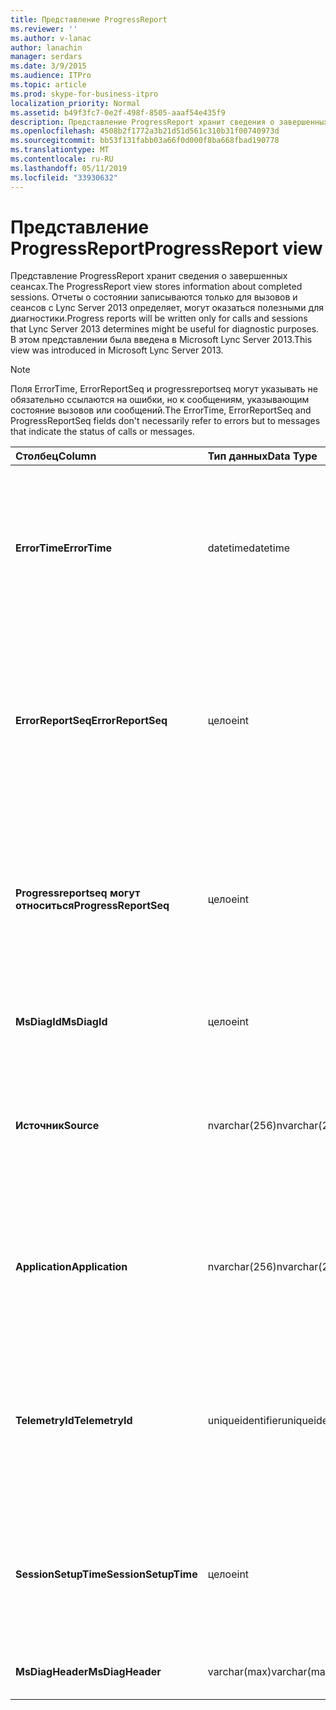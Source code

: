 ```yaml
---
title: Представление ProgressReport
ms.reviewer: ''
ms.author: v-lanac
author: lanachin
manager: serdars
ms.date: 3/9/2015
ms.audience: ITPro
ms.topic: article
ms.prod: skype-for-business-itpro
localization_priority: Normal
ms.assetid: b49f3fc7-0e2f-498f-8505-aaaf54e435f9
description: Представление ProgressReport хранит сведения о завершенных сеансах. Отчеты о состоянии записываются только для вызовов и сеансов с Lync Server 2013 определяет, могут оказаться полезными для диагностики. В этом представлении была введена в Microsoft Lync Server 2013.
ms.openlocfilehash: 4508b2f1772a3b21d51d561c310b31f00740973d
ms.sourcegitcommit: bb53f131fabb03a66f0d000f8ba668fbad190778
ms.translationtype: MT
ms.contentlocale: ru-RU
ms.lasthandoff: 05/11/2019
ms.locfileid: "33930632"
---
```

# <a name="progressreport-view"></a><span data-ttu-id="7d768-105">Представление ProgressReport</span><span class="sxs-lookup"><span data-stu-id="7d768-105">ProgressReport view</span></span>
 
<span data-ttu-id="7d768-106">Представление ProgressReport хранит сведения о завершенных сеансах.</span><span class="sxs-lookup"><span data-stu-id="7d768-106">The ProgressReport view stores information about completed sessions.</span></span> <span data-ttu-id="7d768-107">Отчеты о состоянии записываются только для вызовов и сеансов с Lync Server 2013 определяет, могут оказаться полезными для диагностики.</span><span class="sxs-lookup"><span data-stu-id="7d768-107">Progress reports will be written only for calls and sessions that Lync Server 2013 determines might be useful for diagnostic purposes.</span></span> <span data-ttu-id="7d768-108">В этом представлении была введена в Microsoft Lync Server 2013.</span><span class="sxs-lookup"><span data-stu-id="7d768-108">This view was introduced in Microsoft Lync Server 2013.</span></span>
  
> [!NOTE]
> <span data-ttu-id="7d768-109">Поля ErrorTime, ErrorReportSeq и progressreportseq могут указывать не обязательно ссылаются на ошибки, но к сообщениям, указывающим состояние вызовов или сообщений.</span><span class="sxs-lookup"><span data-stu-id="7d768-109">The ErrorTime, ErrorReportSeq and ProgressReportSeq fields don't necessarily refer to errors but to messages that indicate the status of calls or messages.</span></span> 
  
|<span data-ttu-id="7d768-110">**Столбец**</span><span class="sxs-lookup"><span data-stu-id="7d768-110">**Column**</span></span>|<span data-ttu-id="7d768-111">**Тип данных**</span><span class="sxs-lookup"><span data-stu-id="7d768-111">**Data Type**</span></span>|<span data-ttu-id="7d768-112">**Сведения**</span><span class="sxs-lookup"><span data-stu-id="7d768-112">**Details**</span></span>|
|:-----|:-----|:-----|
|<span data-ttu-id="7d768-113">**ErrorTime**</span><span class="sxs-lookup"><span data-stu-id="7d768-113">**ErrorTime**</span></span> <br/> |<span data-ttu-id="7d768-114">datetime</span><span class="sxs-lookup"><span data-stu-id="7d768-114">datetime</span></span>  <br/> |<span data-ttu-id="7d768-115">Ошибки времени.</span><span class="sxs-lookup"><span data-stu-id="7d768-115">Time of error occurred.</span></span> <span data-ttu-id="7d768-116">Используется в сочетании с ErrorReportSeq для уникальной идентификации ошибку.</span><span class="sxs-lookup"><span data-stu-id="7d768-116">Used in conjunction with ErrorReportSeq to uniquely identify an error.</span></span>  <br/> |
|<span data-ttu-id="7d768-117">**ErrorReportSeq**</span><span class="sxs-lookup"><span data-stu-id="7d768-117">**ErrorReportSeq**</span></span> <br/> |<span data-ttu-id="7d768-118">целое</span><span class="sxs-lookup"><span data-stu-id="7d768-118">int</span></span>  <br/> |<span data-ttu-id="7d768-119">Номер идентификатора для определения ошибки.</span><span class="sxs-lookup"><span data-stu-id="7d768-119">ID number to identify the error.</span></span> <span data-ttu-id="7d768-120">Используется в сочетании с ErrorTime для уникальной идентификации ошибку.</span><span class="sxs-lookup"><span data-stu-id="7d768-120">Used in conjunction with ErrorTime to uniquely identify an error.</span></span>  <br/> |
|<span data-ttu-id="7d768-121">**Progressreportseq могут относиться**</span><span class="sxs-lookup"><span data-stu-id="7d768-121">**ProgressReportSeq**</span></span> <br/> |<span data-ttu-id="7d768-122">целое</span><span class="sxs-lookup"><span data-stu-id="7d768-122">int</span></span>  <br/> |<span data-ttu-id="7d768-123">Идентификатор для идентификации отчет о ходе выполнения.</span><span class="sxs-lookup"><span data-stu-id="7d768-123">ID to identify the progress report.</span></span> <span data-ttu-id="7d768-124">Используется для различения отчеты о состоянии же сообщения об ошибке.</span><span class="sxs-lookup"><span data-stu-id="7d768-124">Used to distinguish progress reports of the same error report.</span></span>  <br/> |
|<span data-ttu-id="7d768-125">**MsDiagId**</span><span class="sxs-lookup"><span data-stu-id="7d768-125">**MsDiagId**</span></span> <br/> |<span data-ttu-id="7d768-126">целое</span><span class="sxs-lookup"><span data-stu-id="7d768-126">int</span></span>  <br/> |<span data-ttu-id="7d768-127">КОД диагностики для отчета об ошибках.</span><span class="sxs-lookup"><span data-stu-id="7d768-127">Diagnostic ID for the error report.</span></span>  <br/> |
|<span data-ttu-id="7d768-128">**Источник**</span><span class="sxs-lookup"><span data-stu-id="7d768-128">**Source**</span></span> <br/> |<span data-ttu-id="7d768-129">nvarchar(256)</span><span class="sxs-lookup"><span data-stu-id="7d768-129">nvarchar(256)</span></span>  <br/> |<span data-ttu-id="7d768-130">Имя сервера, на котором произошла ошибка (Если отчет был отправлен серверным компонентом).</span><span class="sxs-lookup"><span data-stu-id="7d768-130">Name of server that originated the error (if report was sent from a server component).</span></span>  <br/> |
|<span data-ttu-id="7d768-131">**Application**</span><span class="sxs-lookup"><span data-stu-id="7d768-131">**Application**</span></span> <br/> |<span data-ttu-id="7d768-132">nvarchar(256)</span><span class="sxs-lookup"><span data-stu-id="7d768-132">nvarchar(256)</span></span>  <br/> |<span data-ttu-id="7d768-133">Имя приложения, в котором произошла ошибка (Если отчет был отправлен серверным компонентом).</span><span class="sxs-lookup"><span data-stu-id="7d768-133">Name of application that originated the error (if report was sent from a server component).</span></span>  <br/> |
|<span data-ttu-id="7d768-134">**TelemetryId**</span><span class="sxs-lookup"><span data-stu-id="7d768-134">**TelemetryId**</span></span> <br/> |<span data-ttu-id="7d768-135">uniqueidentifier</span><span class="sxs-lookup"><span data-stu-id="7d768-135">uniqueidentifier</span></span>  <br/> |<span data-ttu-id="7d768-136">Уникальный идентификатор времени присоединения для разных компонентов, задействованных в конференции.</span><span class="sxs-lookup"><span data-stu-id="7d768-136">Unique identifier correlating join time information for the different components involved in a conference.</span></span>  <br/> |
|<span data-ttu-id="7d768-137">**SessionSetupTime**</span><span class="sxs-lookup"><span data-stu-id="7d768-137">**SessionSetupTime**</span></span> <br/> |<span data-ttu-id="7d768-138">целое</span><span class="sxs-lookup"><span data-stu-id="7d768-138">int</span></span>  <br/> |<span data-ttu-id="7d768-139">Время (в миллисекундах), требуемое определенному компоненту для присоединения к конференции.</span><span class="sxs-lookup"><span data-stu-id="7d768-139">Time (in milliseconds) required for a specific component to join a conference.</span></span>  <br/> |
|<span data-ttu-id="7d768-140">**MsDiagHeader**</span><span class="sxs-lookup"><span data-stu-id="7d768-140">**MsDiagHeader**</span></span> <br/> |<span data-ttu-id="7d768-141">varchar(max)</span><span class="sxs-lookup"><span data-stu-id="7d768-141">varchar(max)</span></span>  <br/> |<span data-ttu-id="7d768-142">Дополнительные сведения об ошибке.</span><span class="sxs-lookup"><span data-stu-id="7d768-142">Additional error information.</span></span>  <br/> |
   

